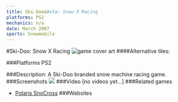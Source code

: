 ```yaml
---
title: Ski-Doo&#x3a; Snow X Racing
platforms: PS2
mechanics: n/a
date: March 2007
sports: Snowmobile
---
```

#Ski-Doo: Snow X Racing
![game cover art](//images.igdb.com/igdb/image/upload/t_cover_big/rian3dyq9ajne1i2msxi.jpg "Logo Title Text 1")
####Alternative tiles:

###Platforms
PS2

###Description:
A Ski-Doo branded snow machine racing game.
###Screenshots
<a target="_blank" rel="noopener noreferrer" href="//images.igdb.com/igdb/image/upload/t_cover_big/fvdfzfiv0dx3xlxewe5e.jpg"><img src="//images.igdb.com/igdb/image/upload/t_thumb/fvdfzfiv0dx3xlxewe5e.jpg"/></a>
###Video
[no videos yet...]
###Related games
* [Polaris SnoCross](/games/polaris-snocross-3575/)
###Websites

